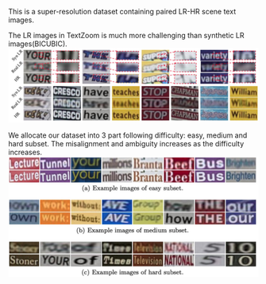 This is a super-resolution dataset containing paired LR-HR scene text images.

The LR images in TextZoom is much more challenging than synthetic LR images(BICUBIC).
![Synthetic LR vs Real LR](./syn_real.jpg)

We allocate our dataset into 3 part following difficulty: easy, medium and hard subset. The misalignment and ambiguity increases as the difficulty increases.
![Example Images](./easy_medium_hard.jpg)
